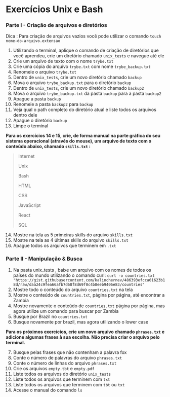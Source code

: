<h1>Exercícios Unix e Bash</h1>

<h3>Parte I - Criação de arquivos e diretórios</h3>

Dica : Para criação de arquivos vazios você pode utilizar o comando ```touch nome-do-arquivo.extensao```

1. Utilizando o terminal, aplique o comando de criação de diretórios que você aprendeu, crie um diretório chamado ```unix_tests``` e navegue até ele
2. Crie um arquivo de texto com o nome ```trybe.txt```
3. Crie uma cópia do arquivo ```trybe.txt``` com nome ```trybe_backup.txt```
4. Renomeie o arquivo ```trybe.txt```
5. Dentro de ```unix_tests```, crie um novo diretório chamado ```backup``` 
6. Mova o arquivo ```trybe_backup.txt``` para o diretório ```backup``` 
7. Dentro de ```unix_tests```, crie um novo diretório chamado ```backup2```
8. Mova o arquivo ```trybe_backup.txt``` da pasta ```backup``` para a pasta ```backup2``` 
9. Apague a pasta ```backup```
10. Renomeie a pasta ```backup2``` para ```backup```
11. Veja qual o path completo do diretório atual e liste todos os arquivos dentro dele
12. Apague o diretório ```backup```
13. Limpe o terminal

<b>Para os exercícios 14 e 15, crie, de forma manual na parte gráfica do seu sistema operacional (através do mouse), um arquivo de texto com o conteúdo abaixo, chamado ```skills.txt``` :</b>

<blockquote>
  
Internet
  
Unix 
  
Bash
  
HTML
  
CSS
  
JavaScript
  
React
  
SQL
  
</blockquote>

14. Mostre na tela as 5 primeiras skills do arquivo ```skills.txt```
15. Mostre na tela as 4 últimas skills do arquivo ```skills.txt```
16. Apague todos os arquivos que terminem em ```.txt``` 



<h3>Parte II - Manipulação & Busca</h3>

1. Na pasta unix_tests , baixe um arquivo com os nomes de todos os países do mundo utilizando o comando curl:
```curl -o countries.txt "https://gist.githubusercontent.com/kalinchernev/486393efcca01623b18d/raw/daa24c9fea66afb7d68f8d69f0c4b8eeb9406e83/countries"```
2. Mostre todo o conteúdo do arquivo ```countries.txt``` na tela
3. Mostre o conteúdo de ```countries.txt```, página por página, até encontrar a Zambia 
4. Mostre novamente o conteúdo de ```countries.txt``` página por página, mas agora utilize um comando para buscar por Zambia 
5. Busque por Brazil no ```countries.txt```
6. Busque novamente por brazil, mas agora utilizando o lower case

<b>Para os próximos exercícios, crie um novo arquivo chamado ```phrases.txt``` e adicione algumas frases à sua escolha. Não precisa criar o arquivo pelo terminal.</b>

7. Busque pelas frases que não contenham a palavra fox
8. Conte o número de palavras do arquivo ```phrases.txt```
9. Conte o número de linhas do arquivo ```phrases.txt```
10. Crie os arquivos ```empty.tbt``` e ```empty.pdf```
11. Liste todos os arquivos do diretório ```unix_tests```
12. Liste todos os arquivos que terminem com ```txt```
13. Liste todos os arquivos que terminem com ```tbt``` ou ```txt```
14. Acesse o manual do comando ```ls```
